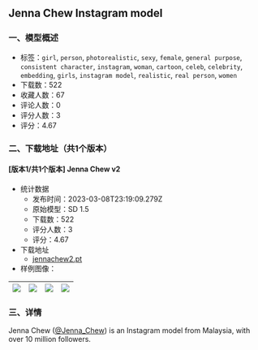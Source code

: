 ## Jenna Chew Instagram model
### 一、模型概述

- 标签：`girl`, `person`, `photorealistic`, `sexy`, `female`, `general purpose`, `consistent character`, `instagram`, `woman`, `cartoon`, `celeb`, `celebrity`, `embedding`, `girls`, `instagram model`, `realistic`, `real person`, `women`
- 下载数：522
- 收藏人数：67
- 评论人数：0
- 评分人数：3
- 评分：4.67

### 二、下载地址（共1个版本）

#### [版本1/共1个版本] Jenna Chew v2

- 统计数据
  - 发布时间：2023-03-08T23:19:09.279Z
  - 原始模型：SD 1.5
  - 下载数：522
  - 评分人数：3
  - 评分：4.67
- 下载地址
  - [jennachew2.pt](https://civitai.com/api/download/models/11874)
- 样例图像：

| <img src="https://image.civitai.com/xG1nkqKTMzGDvpLrqFT7WA/b43cd88e-b9be-4452-9185-08fab2891900/width=450/113554.jpeg" /> | <img src="https://image.civitai.com/xG1nkqKTMzGDvpLrqFT7WA/96a28bd7-162a-4127-0d87-79c040f25600/width=450/113553.jpeg" /> | <img src="https://image.civitai.com/xG1nkqKTMzGDvpLrqFT7WA/842316a6-7297-4696-ba03-db0bf8995000/width=450/158967.jpeg" /> | <img src="https://image.civitai.com/xG1nkqKTMzGDvpLrqFT7WA/56e7ae7a-f500-42a1-8227-2ad561f6d600/width=450/158966.jpeg" /> |
| ---- | ---- | ---- | ---- |


### 三、详情
<p>Jenna Chew (<a rel="ugc" href="https://www.instagram.com/jenna_chew/">@Jenna_Chew</a>) is an Instagram model from Malaysia, with over 10 million followers.</p>
